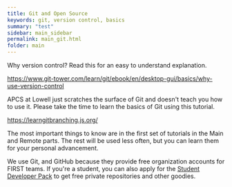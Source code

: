 ```yaml
---
title: Git and Open Source
keywords: git, version control, basics
summary: "test"
sidebar: main_sidebar
permalink: main_git.html
folder: main
---
```


Why version control? Read this for an easy to understand explanation.

<https://www.git-tower.com/learn/git/ebook/en/desktop-gui/basics/why-use-version-control>

APCS at Lowell just scratches the surface of Git and doesn't teach you how to use it. Please take the time to learn the basics of Git using this tutorial.

<https://learngitbranching.js.org/>

The most important things to know are in the first set of tutorials in the Main and Remote parts. The rest will be used less often, but you can learn them for your personal advancement.

We use Git, and GitHub because they provide free organization accounts for FIRST teams. If you're a student, you can also apply for the [Student Developer Pack](https://education.github.com/pack) to get free private repositories and other goodies.